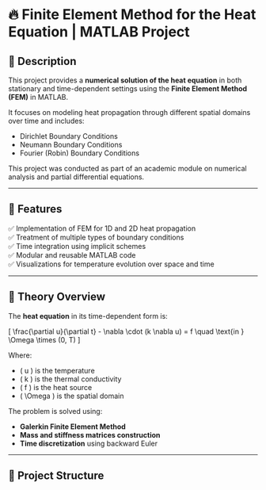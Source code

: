 # 🔥 Finite Element Method for the Heat Equation | MATLAB Project

## 📌 Description

This project provides a **numerical solution of the heat equation** in both stationary and time-dependent settings using the **Finite Element Method (FEM)** in MATLAB.

It focuses on modeling heat propagation through different spatial domains over time and includes:
- Dirichlet Boundary Conditions
- Neumann Boundary Conditions
- Fourier (Robin) Boundary Conditions

This project was conducted as part of an academic module on numerical analysis and partial differential equations.

---

## 🚀 Features

✅ Implementation of FEM for 1D and 2D heat propagation  
✅ Treatment of multiple types of boundary conditions  
✅ Time integration using implicit schemes  
✅ Modular and reusable MATLAB code  
✅ Visualizations for temperature evolution over space and time  

---

## 🧠 Theory Overview

The **heat equation** in its time-dependent form is:

\[
\frac{\partial u}{\partial t} - \nabla \cdot (k \nabla u) = f \quad \text{in } \Omega \times (0, T)
\]

Where:
- \( u \) is the temperature
- \( k \) is the thermal conductivity
- \( f \) is the heat source
- \( \Omega \) is the spatial domain

The problem is solved using:
- **Galerkin Finite Element Method**
- **Mass and stiffness matrices construction**
- **Time discretization** using backward Euler

---

## 📂 Project Structure


